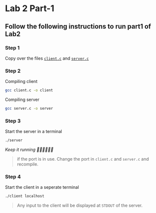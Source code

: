 # Lab 2 Part-1

## Follow the following instructions to run part1 of Lab2

### Step 1

Copy over the files [`client.c`](./part1/client.c) and [`server.c`](./part1/server.c)

### Step 2

Compiling client

```sh
gcc client.c -o client
```

Compiling server

```sh
gcc server.c -o server
```

### Step 3

Start the server in a terminal

```sh
./server
```

_Keep it running 🏃‍♂️🏃‍♂️🏃‍♂️_

> if the port is in use. Change the port in `client.c` and `server.c` and recompile.

### Step 4

Start the client in a seperate terminal

```sh
./client localhost
```

> Any input to the client will be displayed at `STDOUT` of the server.
